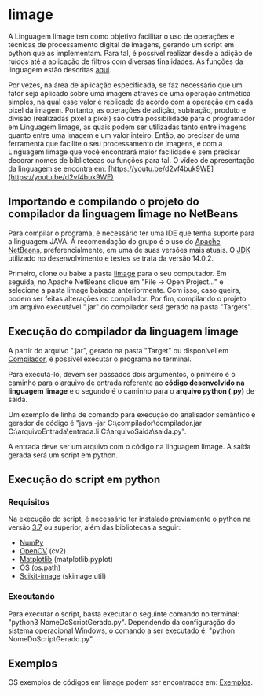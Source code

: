 # limage
A Linguagem limage tem como objetivo facilitar o uso de operações e técnicas de processamento digital de imagens, gerando um script em python que as implementam. Para tal, é possível realizar desde a adição de ruídos até a aplicação de filtros com diversas finalidades. As funções da linguagem estão descritas [aqui](https://github.com/lhsilva1999/limage/blob/main/Documenta%C3%A7%C3%A3o%20das%20fun%C3%A7%C3%B5es%20da%20linguagem).

Por vezes, na área de aplicação especificada, se faz necessário que um fator seja aplicado sobre uma imagem através de uma operação aritmética simples, na qual esse valor é replicado de acordo com a operação em cada pixel da imagem. Portanto, as operações de adição, subtração, produto e divisão (realizadas pixel a pixel) são outra possibilidade para o programador em Linguagem limage,  as quais podem ser utilizadas tanto entre imagens quanto entre uma imagem e um valor inteiro. Então, ao precisar de uma ferramenta que facilite o seu processamento de imagens, é com a Linguagem limage que você encontrará maior facilidade e sem precisar decorar nomes de bibliotecas ou funções para tal. O vídeo de apresentação da linguagem se encontra em: [https://youtu.be/d2vf4buk9WE](https://youtu.be/d2vf4buk9WE)


## Importando e compilando o projeto do compilador da linguagem limage no NetBeans
Para compilar o programa, é necessário ter uma IDE que tenha suporte para a linguagem JAVA. A recomendação do grupo é o uso do [Apache NetBeans](https://netbeans.apache.org/download/index.html), preferencialmente, em uma de suas versões mais atuais. O [JDK](https://www.oracle.com/br/java/technologies/javase-downloads.html) utilizado no desenvolvimento e testes se trata da versão 14.0.2. 

Primeiro, clone ou baixe a pasta [limage](limage/) para o seu computador.
Em seguida, no Apache NetBeans clique em "File -> Open Project..." e selecione a pasta limage baixada anteriormente.
Com isso, caso queira, podem ser feitas alterações no compilador.
Por fim, compilando o projeto um arquivo executável ".jar" do compilador será gerado na pasta "Targets".

## Execução do compilador da linguagem limage
A partir do arquivo ".jar", gerado na pasta "Target" ou disponível em [Compilador](limage/target/limage-1.0-SNAPSHOT-jar-with-dependencies.jar), é possível executar o programa no terminal.

Para executá-lo, devem ser passados dois argumentos, o primeiro é o caminho para o arquivo de entrada referente ao **código desenvolvido na linguagem limage** e o segundo é o caminho para o **arquivo python (.py)** de saída.

Um exemplo de linha de comando para execução do analisador semântico e gerador de código é "java -jar C:\compilador\compilador.jar C:\arquivoEntrada\entrada.li C:\arquivoSaida\saida.py".

A entrada deve ser um arquivo com o código na linguagem limage. 
A saída gerada será um script em python.

## Execução do script em python

### Requisitos
Na execução do script, é necessário ter instalado previamente o python na versão [3.7](https://www.python.org/downloads/) ou superior, além das bibliotecas a seguir:
- [NumPy](https://numpy.org/install/) 
- [OpenCV](https://opencv.org/releases/) (cv2)
- [Matplotlib](https://matplotlib.org/users/installing.html) (matplotlib.pyplot)
- OS (os.path)
- [Scikit-image](https://scikit-image.org/docs/dev/install.html) (skimage.util)

### Executando
Para executar o script, basta executar o seguinte comando no terminal: "python3 NomeDoScriptGerado.py". Dependendo da configuração do sistema operacional Windows, o comando a ser executado é: "python NomeDoScriptGerado.py".

## Exemplos
OS exemplos de códigos em limage podem ser encontrados em: [Exemplos](https://github.com/lhsilva1999/limage/tree/main/Testes%20Linguagem%20limage/).

